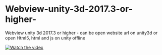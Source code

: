 # Webview-unity-3d-2017.3-or-higher-
Webview unity 3d 2017.3  or  higher - can be open website url on unity3d or open Html5, html and js  on unity offline

[![Watch the video](https://img.youtube.com/vi/M-uHuWKIUEk/0.jpg)](https://youtu.be/M-uHuWKIUEk)
